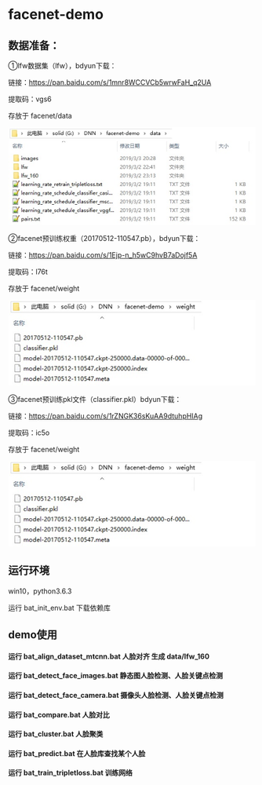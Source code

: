 # facenet-demo

## 数据准备：

①lfw数据集（lfw），bdyun下载：

链接：https://pan.baidu.com/s/1mnr8WCCVCb5wrwFaH_q2UA 

提取码：vgs6 

存放于 facenet/data

![image](https://github.com/1024210879/facenet-demo/blob/master/data/images/path_lfw.jpg)

②facenet预训练权重（20170512-110547.pb），bdyun下载：

链接：https://pan.baidu.com/s/1Ejp-n_h5wC9hvB7aDojf5A 

提取码：l76t 

存放于 facenet/weight

![image](https://github.com/1024210879/facenet-demo/blob/master/data/images/path_weight.jpg)

③facenet预训练pkl文件（classifier.pkl）bdyun下载：

链接：https://pan.baidu.com/s/1rZNGK36sKuAA9dtuhpHIAg 

提取码：ic5o 

存放于 facenet/weight

![image](https://github.com/1024210879/facenet-demo/blob/master/data/images/path_pkl.jpg)

## 运行环境

win10，python3.6.3

运行 bat_init_env.bat 下载依赖库

## demo使用

#### 运行 bat_align_dataset_mtcnn.bat 人脸对齐 生成 data/lfw_160

#### 运行 bat_detect_face_images.bat 静态图人脸检测、人脸关键点检测

#### 运行 bat_detect_face_camera.bat 摄像头人脸检测、人脸关键点检测

#### 运行 bat_compare.bat 人脸对比

#### 运行 bat_cluster.bat 人脸聚类

#### 运行 bat_predict.bat 在人脸库查找某个人脸

#### 运行 bat_train_tripletloss.bat 训练网络
